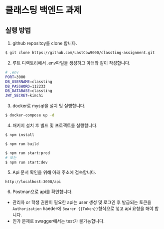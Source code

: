 # 클래스팅 백엔드 과제

## 실행 방법

1. github repositoy를 clone 합니다.

```bash
$ git clone https://github.com/LastCow9000/classting-assignment.git
```

2. 루트 디렉토리에서 .env파일을 생성하고 아래와 같이 작성합니다.

```bash
# .env
PORT=3000
DB_USERNAME=classting
DB_PASSWORD=112233
DB_DATABASE=classting
JWT_SECRET=kimchi
```

3. docker로 mysql을 설치 및 실행합니다.

```bash
$ docker-compose up -d
```

4. 패키지 설치 후 빌드 및 프로젝트를 실행합니다.

```bash
$ npm install

$ npm run build

$ npm run start:prod
# 또는
$ npm run start:dev
```

5. Api 문서 확인을 위해 아래 주소에 접속합니다.

```
http://localhost:3000/api
```

6. Postman으로 api를 확인합니다.

- 관리자 or 학생 권한이 필요한 api는 user 생성 및 로그인 후 발급되는 토큰을 `Authorization` haeder에 `Bearer {{Token}}`형식으로 넣고 api 요청을 해야 합니다.
- 인가 문제로 swagger에서는 test가 불가능합니다.
